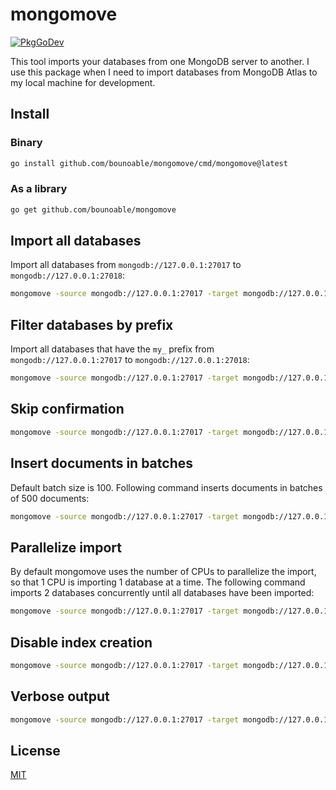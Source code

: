 # mongomove

[![PkgGoDev](https://pkg.go.dev/badge/github.com/bounoable/mongomove)](https://pkg.go.dev/github.com/bounoable/mongomove)

This tool imports your databases from one MongoDB server to another. I use this
package when I need to import databases from MongoDB Atlas to my local machine
for development.

## Install

### Binary

```sh
go install github.com/bounoable/mongomove/cmd/mongomove@latest
```

### As a library

```sh
go get github.com/bounoable/mongomove
```

## Import all databases

Import all databases from `mongodb://127.0.0.1:27017` to
`mongodb://127.0.0.1:27018`:

```sh
mongomove -source mongodb://127.0.0.1:27017 -target mongodb://127.0.0.1:27018
```

## Filter databases by prefix

Import all databases that have the `my_` prefix from `mongodb://127.0.0.1:27017`
to `mongodb://127.0.0.1:27018`:

```sh
mongomove -source mongodb://127.0.0.1:27017 -target mongodb://127.0.0.1:27018 -prefix my_
```

## Skip confirmation

```sh
mongomove -source mongodb://127.0.0.1:27017 -target mongodb://127.0.0.1:27018 -confirm
```

## Insert documents in batches

Default batch size is 100. Following command inserts documents in batches of 500 documents:

```sh
mongomove -source mongodb://127.0.0.1:27017 -target mongodb://127.0.0.1:27018 -b 500
```

## Parallelize import

By default mongomove uses the number of CPUs to parallelize the import, so that
1 CPU is importing 1 database at a time. The following command imports 2
databases concurrently until all databases have been imported:

```sh
mongomove -source mongodb://127.0.0.1:27017 -target mongodb://127.0.0.1:27018 -p 2
```

## Disable index creation

```sh
mongomove -source mongodb://127.0.0.1:27017 -target mongodb://127.0.0.1:27018 -indexes false
```

## Verbose output

```sh
mongomove -source mongodb://127.0.0.1:27017 -target mongodb://127.0.0.1:27018 -v
```


## License

[MIT](./LICENSE)
